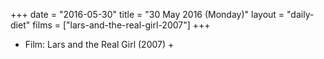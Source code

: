+++
date = "2016-05-30"
title = "30 May 2016 (Monday)"
layout = "daily-diet"
films = ["lars-and-the-real-girl-2007"]
+++


* Film: Lars and the Real Girl (2007) +